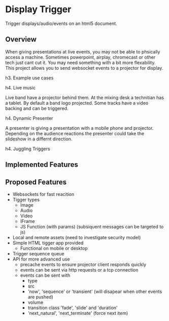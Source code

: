 Display Trigger
===============

Trigger displays/audio/events on an html5 document.


Overview
--------

When giving presentations at live events, you may not be able to phsically access
a machine. Sometimes powerpoint, airplay, chromecast or other tech just cant cut it.
You may need something with a bit more flexability. This project allows you to
send websocket events to a projector for display.

h3. Example use cases

h4. Live music

Live band have a projector behind them. At the mixing desk a technitian has a tablet.
By default a band logo projected. Some tracks have a video backing and can be triggered.

h4. Dynamic Presenter

A presenter is giving a presentation with a mobile phone and projector. Depending
on the audience reactions the presenter could take the slideshow in a differnt direction.

h4. Juggling Triggers





Implemented Features
--------------------


Proposed Features
-----------------

* Websockets for fast reacition
* Tigger types
  * Image
  * Audio
  * Video
  * IFrame
  * JS Function (with params) (subsiquent messages can be targeted to js)
* Local and remote assets (need to investigate security model)
* Simple HTML tigger app provided
  * Functional on mobile or desktop
* Trigger sequence queue
* API for more advanced use
  * precache events to ensure projector client responds quickly
  * events can be sent via http requests or a tcp connection
  * events can be sent with
    * type
    * src
    * 'now', 'sequence' or 'transient' (will disapear when other events are pushed)
    * volume
    * transition class 'fade', 'slide' and 'duration'
    * 'next_natural', 'next_terminate' (force next item)
